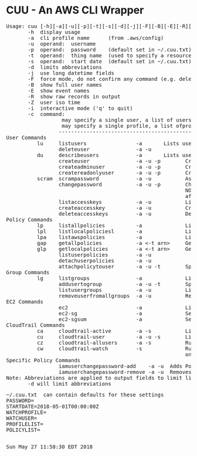 # CUU - An AWS CLI Wrapper
<pre>
Usage: cuu [-h][-a][-u][-p][-t][-s][-d][-j][-F][-B][-E][-R][-Z][-i][-c]
       -h  display usage
       -a  cli profile name      (from .aws/config)
       -u  operand:  username
       -p  operand:  password    (default set in ~/.cuu.txt)
       -t  operand:  thing name  (used to specify a resource or object name)
       -s  operand:  start date  (default set in ~/.cuu.txt)
       -d  limits abbreviations
       -j  use long datetime fields
       -F  force mode, do not confirm any command (e.g. deletes)
       -B  show full user names
       -E  show event names
       -R  show raw records in output
       -Z  user iso time
       -i  interactive mode ('q' to quit)
       -c  command:
                 <ULIST> may specify a single user, a list of users, or the special keyword ALLUSERS
                 <PLIST> may specify a single profile, a list ofprofiles, or the special keyword ALLPROFILES
                 ----------------------------------------------------------------------------------------------
User Commands
          lu     listusers                -a <PLIST>      Lists users" 
                 deleteuser               -a -u
          du     describeusers            -a <PLIST>      Lists users and their attached groups and policies" 
                 createuser               -a -u -p        Creates with no privledges
                 createadminuser          -a -u -p        Creates a user with Administor Access
                 createreadonlyuser       -a -u -p        Creates a user with Read Only
          scram  scrampassword            -a -u           Assign an unknown (scrammed) password
                 changepassword           -a -u -p        Changes a users pwd, Will use PASSWORD in ~/.cuu.txt
                                                          NOTE: for commands above, User will change password
                                                          after first login.  Password may be set in ~/.cuu.txt
                 listaccesskeys           -a -u           Lists the users (-u) access keys)
                 createaccesskey          -a -u           Creates an accesskey for the user (-u)
                 deleteaccesskeys         -a -u           Deletes the users (-u) access keys)
Policy Commands
          lp     listallpolicies          -a              Lists all defined policies
          lpl    listlocalpoliciesl       -a              Lists local (user managed) policies
          lpa    listawspolicies          -a              Lists aws policies
          gap    getallpolicies           -a <-t arn>     Get all policy docs defined for this account (use -t arn for a specific policy)
          glp    getlocalpolicies         -a <-t arn>     Get all local policy docs defined for this account (use -t arn for a specific policy)
                 listuserpolicies         -a -u
                 detachuserpolicies       -a -u
                 attachpolicytouser       -a -u -t        Specify the policy arn with -t
Group Commands
          lg     listgroups               -a              List all groups defined" 
                 addusertogroup           -a -u -t        Specify the group name with -t
                 listusergroups           -a -u           Lists groups associated with user
                 removeuserfromallgroups  -a -u           Remove the user from attach attached groups
EC2 Commands
                 ec2                      -a              List instances and securitygroups
                 ec2-sg                   -a              Security groups detail listing
                 ec2-sgsum                -a              Security groups summary listing (incl. empty SGs)
CloudTrail Commands
          ca     cloudtrail-active        -a -s           Lists active users since start date (-s)
          cu     cloudtrail-user          -a -u -s        Lists user (-u) activity since start date (-s)
          cz     cloudtrail-allusers      -a -s           Runs cloudtrail-users for all users
          cw     cloudtrail-watch         -s              Runs cloudtrail-users for each profile in PROFILELIST
                                                          on the WATCHUSER in ~/.cuu.txt
Specific Policy Commands
                 iamuserchangepassword-add    -a -u <ULIST> Adds Policy
                 iamuserchangepassword-remove -a -u <ULIST> Removes Policy
Note: Abbreviations are applied to output fields to limit line length
       -d will limit abbreviations
</pre>
<pre>
~/.cuu.txt  can contain defaults for these settings
PASSWORD=
STARTDATE=2018-05-01T00:00:00Z
WATCHPROFILE=
WATCHUSER=
PROFILELIST=
POLICYLIST=
</pre>
<pre>
  
Sun May 27 11:58:30 EDT 2018
</pre>
